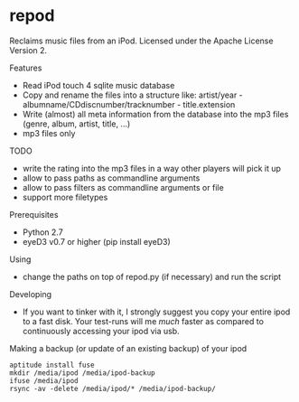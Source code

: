 repod
=====

Reclaims music files from an iPod. Licensed under the Apache License Version 2.

Features

 * Read iPod touch 4 sqlite music database
 * Copy and rename the files into a structure like: artist/year - albumname/CDdiscnumber/tracknumber - title.extension
 * Write (almost) all meta information from the database into the mp3 files (genre, album, artist, title, ...)
 * mp3 files only

TODO

 * write the rating into the mp3 files in a way other players will pick it up
 * allow to pass paths as commandline arguments
 * allow to pass filters as commandline arguments or file
 * support more filetypes

Prerequisites

 * Python 2.7
 * eyeD3 v0.7 or higher (pip install eyeD3)

Using

 * change the paths on top of repod.py (if necessary) and run the script

Developing

 * If you want to tinker with it, I strongly suggest you copy your entire ipod to a fast disk. Your test-runs will me *much* faster as compared to continuously accessing your ipod via usb.

Making a backup (or update of an existing backup) of your ipod

```
aptitude install fuse
mkdir /media/ipod /media/ipod-backup
ifuse /media/ipod
rsync -av -delete /media/ipod/* /media/ipod-backup/
```

